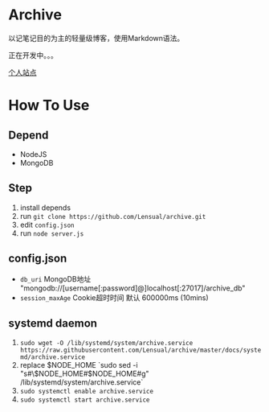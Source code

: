 # Archive

以记笔记目的为主的轻量级博客，使用Markdown语法。

正在开发中。。。

[个人站点](https://archive.lensual.space)

# How To Use

## Depend
* NodeJS
* MongoDB

## Step
1. install depends
2. run `git clone https://github.com/Lensual/archive.git`
3. edit `config.json`
4. run `node server.js`

## config.json
* `db_uri` MongoDB地址 "mongodb://[username[:password]@]localhost[:27017]/archive_db"
* `session_maxAge` Cookie超时时间 默认 600000ms (10mins)

## systemd daemon
1. `sudo wget -O /lib/systemd/system/archive.service https://raw.githubusercontent.com/Lensual/archive/master/docs/systemd/archive.service`
2. replace $NODE_HOME `sudo sed -i "s#\$NODE_HOME#$NODE_HOME#g" /lib/systemd/system/archive.service`
3. `sudo systemctl enable archive.service`
4. `sudo systemctl start archive.service`
